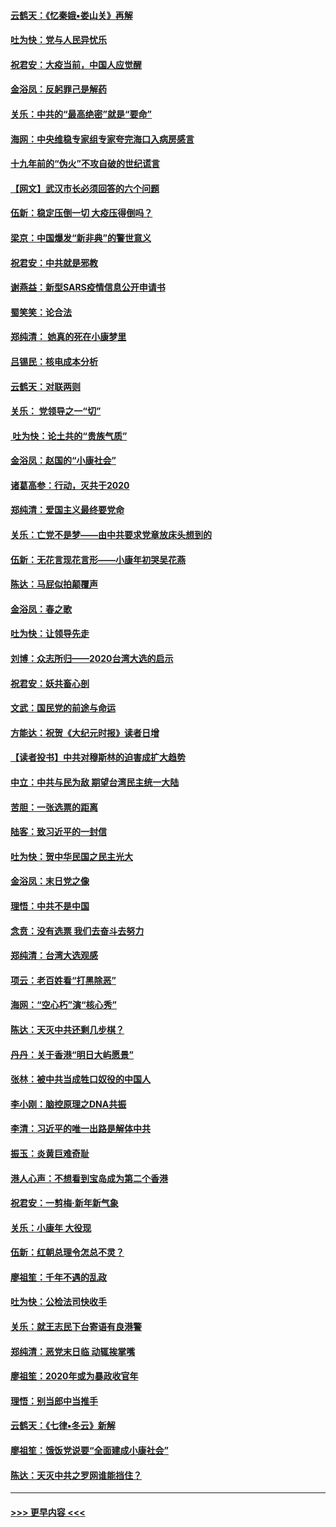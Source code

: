 #### [云鹤天：《忆秦娥▪娄山关》再解](../pages/nsc993/n11824682.md?t=01280755) 
#### [吐为快：党与人民异忧乐](../pages/nsc993/n11824660.md?t=01280755) 
#### [祝君安：大疫当前，中国人应觉醒](../pages/nsc993/n11821946.md?t=01280755) 
#### [金浴凤：反躬罪己是解药](../pages/nsc993/n11820280.md?t=01280755) 
#### [关乐：中共的“最高绝密”就是“要命”](../pages/nsc993/n11816946.md?t=01280755) 
#### [海网：中央维稳专家组专家夸完海口入病房感言](../pages/nsc993/n11815138.md?t=01280755) 
#### [十九年前的“伪火”不攻自破的世纪谎言](../pages/nsc993/n11813238.md?t=01280755) 
#### [【网文】武汉市长必须回答的六个问题](../pages/nsc993/n11813848.md?t=01280755) 
#### [伍新：稳定压倒一切 大疫压得倒吗？](../pages/nsc993/n11812634.md?t=01280755) 
#### [梁京：中国爆发“新非典”的警世意义](../pages/nsc993/n11812554.md?t=01280755) 
#### [祝君安：中共就是邪教](../pages/nsc993/n11812431.md?t=01280755) 
#### [谢燕益：新型SARS疫情信息公开申请书](../pages/nsc993/n11808840.md?t=01280755) 
#### [蜀笑笑：论合法](../pages/nsc993/n11808064.md?t=01280755) 
#### [郑纯清： 她真的死在小康梦里](../pages/nsc993/n11806623.md?t=01280755) 
#### [吕锡民：核电成本分析](../pages/nsc993/n11806284.md?t=01280755) 
#### [云鹤天：对联两则](../pages/nsc993/n11805957.md?t=01280755) 
#### [关乐： 党领导之一“切”](../pages/nsc993/n11804505.md?t=01280755) 
#### [ 吐为快：论土共的“贵族气质”](../pages/nsc993/n11804490.md?t=01280755) 
#### [金浴凤：赵国的“小康社会”](../pages/nsc993/n11804452.md?t=01280755) 
#### [诸葛高参：行动，灭共于2020](../pages/nsc993/n11804120.md?t=01280755) 
#### [郑纯清：爱国主义最终要党命](../pages/nsc993/n11802197.md?t=01280755) 
#### [关乐：亡党不是梦——由中共要求党章放床头想到的](../pages/nsc993/n11802156.md?t=01280755) 
#### [伍新：无花言现花言形——小康年初哭吴花燕](../pages/nsc993/n11800044.md?t=01280755) 
#### [陈达：马屁似拍颠覆声](../pages/nsc993/n11800010.md?t=01280755) 
#### [金浴凤：春之歌](../pages/nsc993/n11797687.md?t=01280755) 
#### [吐为快：让领导先走](../pages/nsc993/n11797512.md?t=01280755) 
#### [刘博：众志所归——2020台湾大选的启示](../pages/nsc993/n11796878.md?t=01280755) 
#### [祝君安：妖共畜心剖](../pages/nsc993/n11794273.md?t=01280755) 
#### [文武：国民党的前途与命运](../pages/nsc993/n11794198.md?t=01280755) 
#### [方能达：祝贺《大纪元时报》读者日增](../pages/nsc993/n11793807.md?t=01280755) 
#### [【读者投书】中共对穆斯林的迫害成扩大趋势](../pages/nsc993/n11791371.md?t=01280755) 
#### [中立：中共与民为敌 期望台湾民主统一大陆](../pages/nsc993/n11790392.md?t=01280755) 
#### [苦胆：一张选票的距离](../pages/nsc993/n11788914.md?t=01280755) 
#### [陆客：致习近平的一封信](../pages/nsc993/n11788867.md?t=01280755) 
#### [吐为快：贺中华民国之民主光大](../pages/nsc993/n11788618.md?t=01280755) 
#### [金浴凤：末日党之像](../pages/nsc993/n11787475.md?t=01280755) 
#### [理悟：中共不是中国](../pages/nsc993/n11787463.md?t=01280755) 
#### [念贲：没有选票  我们去奋斗去努力](../pages/nsc993/n11787398.md?t=01280755) 
#### [郑纯清：台湾大选观感](../pages/nsc993/n11786210.md?t=01280755) 
#### [项云：老百姓看“打黑除恶”](../pages/nsc993/n11785398.md?t=01280755) 
#### [海网：“空心朽”演“核心秀”](../pages/nsc993/n11783874.md?t=01280755) 
#### [陈达：天灭中共还剩几步棋？](../pages/nsc993/n11783719.md?t=01280755) 
#### [丹丹：关于香港“明日大屿愿景”](../pages/nsc993/n11783273.md?t=01280755) 
#### [张林：被中共当成牲口奴役的中国人](../pages/nsc993/n11782397.md?t=01280755) 
#### [李小刚：脑控原理之DNA共振](../pages/nsc993/n11780962.md?t=01280755) 
#### [李清：习近平的唯一出路是解体中共](../pages/nsc993/n11780866.md?t=01280755) 
#### [振玉：炎黄巨难奇耻](../pages/nsc993/n11779632.md?t=01280755) 
#### [港人心声：不想看到宝岛成为第二个香港](../pages/nsc993/n11778817.md?t=01280755) 
#### [祝君安：一剪梅‧新年新气象](../pages/nsc993/n11776340.md?t=01280755) 
#### [关乐：小康年 大役现](../pages/nsc993/n11774213.md?t=01280755) 
#### [伍新：红朝总理令怎总不灵？](../pages/nsc993/n11770813.md?t=01280755) 
#### [廖祖笙：千年不遇的乱政](../pages/nsc993/n11770373.md?t=01280755) 
#### [吐为快：公检法司快收手](../pages/nsc993/n11770359.md?t=01280755) 
#### [关乐：就王志民下台寄语有良港警](../pages/nsc993/n11769903.md?t=01280755) 
#### [郑纯清：恶党末日临 动辄挨掌嘴](../pages/nsc993/n11769356.md?t=01280755) 
#### [廖祖笙：2020年或为暴政收官年](../pages/nsc993/n11768216.md?t=01280755) 
#### [理悟：别当郎中当推手](../pages/nsc993/n11768243.md?t=01280755) 
#### [云鹤天：《七律▪冬云》新解](../pages/nsc993/n11768204.md?t=01280755) 
#### [廖祖笙：饿饭党说要“全面建成小康社会”](../pages/nsc993/n11767482.md?t=01280755) 
#### [陈达：天灭中共之罗网谁能挡住？](../pages/nsc993/n11767465.md?t=01280755) 

----
#### [ >>> 更早内容 <<< ](../indexes/nsc993-earlier.md)
